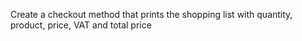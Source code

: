 Create a checkout method that prints the shopping list
with quantity, product, price, VAT and total price
